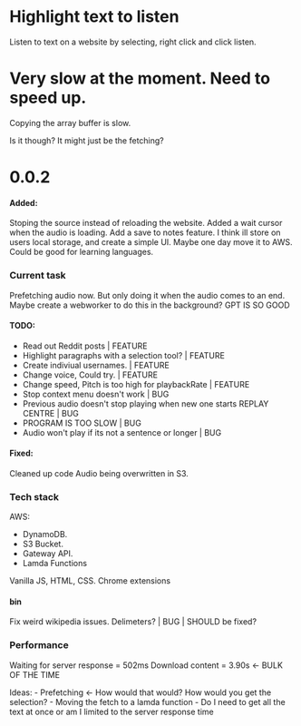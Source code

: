 # Highlight text to listen
Listen to text on a website by selecting, right click and click listen.


# Very slow at the moment. Need to speed up.
Copying the array buffer is slow.

Is it though? It might just be the fetching?

# 0.0.2

#### Added:

Stoping the source instead of reloading the website.
Added a wait cursor when the audio is loading.
Add a save to notes feature. I think ill store on users local storage, and create a simple UI. Maybe one day move it to AWS. Could be good for learning languages.


### Current task 
Prefetching audio now. But only doing it when the audio comes to an end. Maybe create a webworker to do this in the background?
GPT IS SO GOOD

#### TODO:
- Read out Reddit posts | FEATURE
- Highlight paragraphs with a selection tool? | FEATURE
- Create indiviual usernames. | FEATURE
- Change voice, Could try. | FEATURE
- Change speed, Pitch is too high for playbackRate | FEATURE
- Stop context menu doesn't work | BUG
- Previous audio doesn't stop playing when new one starts REPLAY CENTRE | BUG 
- PROGRAM IS TOO SLOW | BUG
- Audio won't play if its not a sentence or longer | BUG

#### Fixed:
Cleaned up code
Audio being overwritten in S3.

### Tech stack

AWS:
 - DynamoDB.
 - S3 Bucket.
 - Gateway API.
 - Lamda Functions

Vanilla JS, HTML, CSS.
Chrome extensions


#### bin
Fix weird wikipedia issues. Delimeters? | BUG | SHOULD be fixed?


### Performance

Waiting for server response = 502ms
Download content = 3.90s <- BULK OF THE TIME

Ideas:
    - Prefetching <- How would that would? How would you get the selection?
    - Moving the fetch to a lamda function
    - Do I need to get all the text at once or am I limited to the server response time
